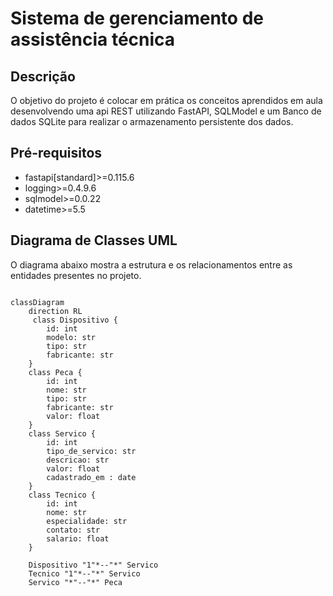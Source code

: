 # Sistema de gerenciamento de assistência técnica

## Descrição
O objetivo do projeto é colocar em prática os conceitos aprendidos em aula desenvolvendo uma api REST utilizando FastAPI, SQLModel e um Banco de dados SQLite para realizar o armazenamento persistente dos dados.

## Pré-requisitos

- fastapi[standard]>=0.115.6
-    logging>=0.4.9.6
-    sqlmodel>=0.0.22
-    datetime>=5.5




## Diagrama de Classes UML
O diagrama abaixo mostra a estrutura e os relacionamentos entre as entidades presentes no projeto.

```mermaid

classDiagram
    direction RL
     class Dispositivo {
        id: int
        modelo: str
        tipo: str
        fabricante: str
    }
    class Peca {
        id: int
        nome: str 
        tipo: str  
        fabricante: str 
        valor: float
    }
    class Servico {
        id: int
        tipo_de_servico: str
        descricao: str
        valor: float
        cadastrado_em : date
    }
    class Tecnico {
        id: int 
        nome: str 
        especialidade: str
        contato: str
        salario: float
    }

    Dispositivo "1"*--"*" Servico
    Tecnico "1"*--"*" Servico
    Servico "*"--"*" Peca

```
